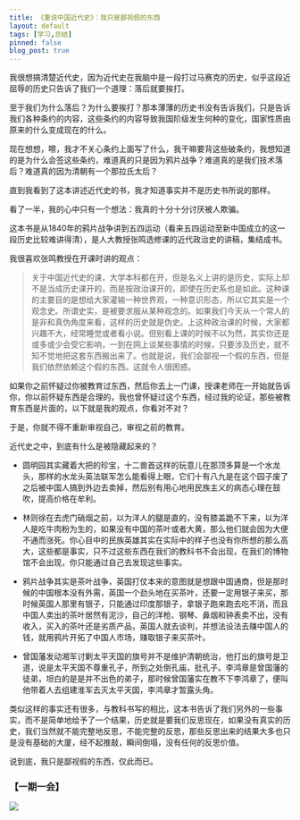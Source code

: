 ```yaml
---
title: 《重说中国近代史》：我只是鄙视假的东西
layout: default
tags: [学习,总结]
pinned: false
blog_post: true
---
```


我很想搞清楚近代史，因为近代史在我脑中是一段打过马赛克的历史，似乎这段近屈辱的历史只告诉了我们一个道理：落后就要挨打。

至于我们为什么落后？为什么要挨打？那本薄薄的历史书没有告诉我们，只是告诉我们各种条约的内容，这些条约的内容导致我国阶级发生何种的变化，国家性质由原来的什么变成现在的什么。

现在想想，嚓，我才不关心条约上面写了什么，我干嘛要背这些破条约，我想知道的是为什么会签这些条约，难道真的只是因为鸦片战争？难道真的是我们技术落后？难道真的因为清朝有一个那拉氏太后？

直到我看到了这本讲述近代史的书，我才知道事实并不是历史书所说的那样。

看了一半，我的心中只有一个想法：我真的十分十分讨厌被人欺骗。

这本书是从1840年的鸦片战争讲到五四运动（看来五四运动至新中国成立的这一段历史比较难讲得清），是人大教授张鸣选修课的近代政治史的讲稿，集结成书。

我很喜欢张鸣教授在开课时讲的观点：

> 关于中国近代史的课，大学本科都在开，但是名义上讲的是历史，实际上却不是当成历史课开的，而是按政治课开的，即使在历史系也是如此。这种课的主要目的是想给大家灌输一种世界观，一种意识形态，所以它其实是一个观念史。所谓史实，是被要求服从某种观念的。如果我们今天从一个常人的是非和真伪角度来看，这样的历史就是伪史。上这种政治课的时候，大家都兴趣不大，经常睡觉或者看小说。但别看上课的时候不以为然，其实你还是或多或少会受它影响，一到在网上谈某些事情的时候，只要涉及历史，就不知不觉地把这套东西搬出来了。也就是说，我们会鄙视一个假的东西，但是我们依然依赖这个假的东西。这就令人很困惑。

如果你之前怀疑过你被教育过东西，然后你去上一门课，授课老师在一开始就告诉你，你以前怀疑东西是合理的，我也曾怀疑过这个东西，经过我的论证，那些被教育东西是片面的，以下就是我的观点，你看对不对？

于是，你就不得不重新审视自己，审视之前的教育。

近代史之中，到底有什么是被隐藏起来的？

- 圆明园其实藏着大把的珍宝，十二兽首这样的玩意儿在那顶多算是一个水龙头，那样的水龙头英法联军怎么能看得上眼，它们十有八九是在这个园子废了之后被中国人搞到外边去卖掉，然后别有用心地用民族主义的病态心理在鼓吹，提高价格在牟利。

- 林则徐在去虎门硝烟之前，以为洋人的腿是直的，没有膝盖跪不下来，以为洋人是吃牛肉粉为生的，如果没有中国的茶叶或者大黄，那么他们就会因为大便不通而涨死。你心目中的民族英雄其实在实际中的样子也没有你所想的那么高大，这些都是事实，只不过这些东西在我们的教科书不会出现，在我们的博物馆不会出现，你只能通过自己去发现这些事实。

- 鸦片战争其实是茶叶战争，英国打仗本来的意图就是想跟中国通商，但是那时候的中国根本没有外需，英国一个劲头地在买茶叶，还要一定用银子来买，那时候英国人那里有银子，只能通过印度那银子，拿银子跑来跑去吃不消，而且中国人卖出的茶叶居然有泥沙，自己的洋枪、钢琴、鼻烟和钟表卖不出，没有收入，买入的茶叶还是劣质产品，英国人就去谈判，并想法设法去赚中国人的钱，就用鸦片开拓了中国人市场，赚取银子来买茶叶。

- 曾国藩发动湘军讨剿太平天国的旗号并不是维护清朝统治，他打出的旗号是卫道，说是太平天国不尊重孔子，所到之处倒孔庙，批孔子。李鸿章是曾国藩的徒弟，坦白的是是并不出色的弟子，那时候曾国藩实在教不下李鸿章了，便叫他带着人去组建淮军去灭太平天国，李鸿章才暂露头角。

类似这样的事实还有很多，与教科书写的相比，这本书告诉了我们另外的一些事实，而不是简单地给予了一个结果，历史就是要我们反思现在，如果没有真实的历史，我们当然就不能完整地反思，不能完整的反思，那些反思出来的结果大多也只是没有基础的大厦，经不起推敲，瞬间倒塌，没有任何的反思价值。

说到底，我只是鄙视假的东西，仅此而已。

### 【一期一会】

![](http://openmindclub.qiniudn.com/cnfeat/image/ZengGuofan-shendu.jpg)